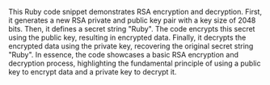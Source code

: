 This Ruby code snippet demonstrates RSA encryption and decryption. First, it generates a new RSA private and public key pair with a key size of 2048 bits. Then, it defines a secret string "Ruby". The code encrypts this secret using the public key, resulting in encrypted data. Finally, it decrypts the encrypted data using the private key, recovering the original secret string "Ruby". In essence, the code showcases a basic RSA encryption and decryption process, highlighting the fundamental principle of using a public key to encrypt data and a private key to decrypt it.




